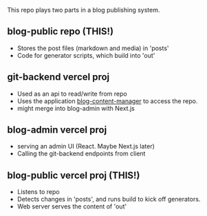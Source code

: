 This repo plays two parts in a blog publishing system.

## blog-public repo (THIS!)

- Stores the post files (markdown and media) in 'posts'
- Code for generator scripts, which build into 'out'

## git-backend vercel proj

- Used as an api to read/write from repo
- Uses the application [blog-content-manager](https://github.com/settings/apps/blog-content-manager) to access the repo.
- might merge into blog-admin with Next.js

## blog-admin vercel proj

- serving an admin UI (React. Maybe Next.js later)
- Calling the git-backend endpoints from client

## blog-public vercel proj (THIS!)

- Listens to repo
- Detects changes in 'posts', and runs build to kick off generators.
- Web server serves the content of 'out'
